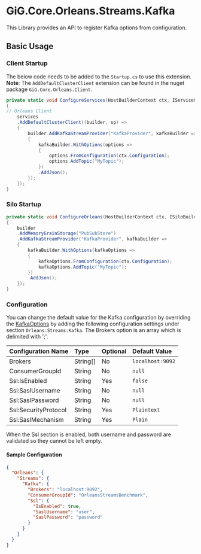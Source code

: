 # GiG.Core.Orleans.Streams.Kafka

This Library provides an API to register Kafka options from configuration.

## Basic Usage

### Client Startup

The below code needs to be added to the `Startup.cs` to use this extension.
**Note**: The `AddDefaultClusterClient` extension can be found in the nuget package ```GiG.Core.Orleans.Client```.

```csharp
private static void ConfigureServices(HostBuilderContext ctx, IServiceCollection services)
{
// Orleans Client
    services
    .AddDefaultClusterClient((builder, sp) =>
    {
        builder.AddKafkaStreamProvider("KafkaProvider", kafkaBuilder =>
        {
            kafkaBuilder.WithOptions(options =>
            {
                options.FromConfiguration(ctx.Configuration);
                options.AddTopic("MyTopic");                                
            })
            .AddJson();
        });
    });
}  

```
### Silo Startup

```csharp
private static void ConfigureOrleans(HostBuilderContext ctx, ISiloBuilder builder)
{
    builder
    .AddMemoryGrainStorage("PubSubStore")    
    .AddKafkaStreamProvider("KafkaProvider", kafkaBuilder =>
    {
        kafkaBuilder.WithOptions(kafkaOptions =>
        {
            kafkaOptions.FromConfiguration(ctx.Configuration);
            kafkaOptions.AddTopic("MyTopic");
        })
        .AddJson();
    });
}      
```

### Configuration

You can change the default value for the Kafka configuration by overriding the [KafkaOptions](../src/GiG.Core.Orleans.Streams.Kafka/Configurations/KafkaOptions.cs) by adding the following configuration settings under section `Orleans:Streams:Kafka`. The Brokers option is an array which is delimited with ';'.

| Configuration Name   | Type     | Optional | Default Value    |
|:---------------------|:---------|:---------|:-----------------|
| Brokers              | String[] | No       | `localhost:9092` |
| ConsumerGroupId      | String   | No       | `null`           |
| Ssl:IsEnabled        | String   | Yes      | `false`          |
| Ssl:SaslUsername     | String   | No       | `null`           |
| Ssl:SaslPassword     | String   | No       | `null`           |
| Ssl:SecurityProtocol | String   | Yes      | `Plaintext`      |
| Ssl:SaslMechanism    | String   | Yes      | `Plain`          |

When the Ssl section is enabled, both username and password are validated so they cannot be left empty.

#### Sample Configuration

```json
{
  "Orleans": {    
    "Streams": {
      "Kafka": {
        "Brokers": "localhost:9092",
        "ConsumerGroupId": "OrleansStreamsBenchmark",
        "Ssl": {
          "IsEnabled": true,
          "SaslUsername": "user",
          "SaslPassword": "password"
        }
      }
    }
  }
}
```
